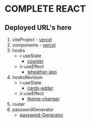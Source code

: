 # COMPLETE REACT
## Deployed URL's here

1. viteProject
          - [vercel]()
1. components
          - [vercel](https://react-henna-six.vercel.app/)
1. hooks
   - i-useState 
      - [counter](https://react-01-usestate.vercel.app/)
   - ii-useEffect
      - [wheather-app](https://react-weatherapp-lime.vercel.app/)
1. hooksRevision
   - i-useState
      - [cards-adder](https://cards-adder.vercel.app/)
   - ii-useEffect
      - [theme-changer](https://theme-changer-gamma.vercel.app/)
1. router
1. passwordGenerator 
   - [password-Generator](https://password-generator-iota-ten-93.vercel.app/)